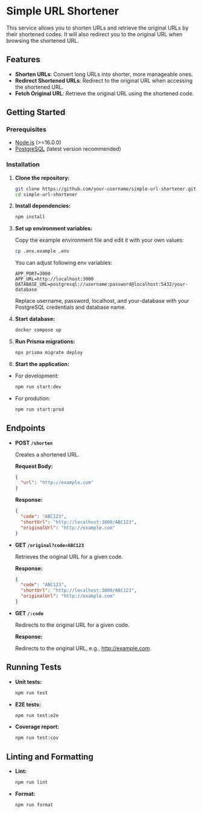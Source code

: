 # Simple URL Shortener

This service allows you to shorten URLs and retrieve the original URLs by their shortened codes. It will also redirect you to the original URL when browsing the shortened URL.

## Features

- **Shorten URLs**: Convert long URLs into shorter, more manageable ones.
- **Redirect Shortened URLs**: Redirect to the original URL when accessing the shortened URL.
- **Fetch Original URL**: Retrieve the original URL using the shortened code.

## Getting Started

### Prerequisites

- [Node.js](https://nodejs.org/) (>=16.0.0)
- [PostgreSQL](https://www.postgresql.org/) (latest version recommended)

### Installation

1. **Clone the repository:**

    ```bash
    git clone https://github.com/your-username/simple-url-shortener.git
    cd simple-url-shortener
    ```

2. **Install dependencies:**
    ```bash
    npm install
    ```

3. **Set up environment variables:**
  
    Copy the example environment file and edit it with your own values:

    ```bash
    cp .env.example .env
    ```  

    You can adjust following env variables:


    ```env
    APP_PORT=3000
    APP_URL=http://localhost:3000
    DATABASE_URL=postgresql://username:password@localhost:5432/your-database
    ```

    Replace username, password, localhost, and your-database with your PostgreSQL credentials and database name.

4. **Start database:**

    ```bash
    docker compose up
    ```

5. **Run Prisma migrations:**
    
    ```bash
    npx prisma migrate deploy
    ```

6. **Start the application:**
  - For development:
    ```bash
    npm run start:dev
    ```
  - For prodution:
    ```bash
    npm run start:prod
    ```

## Endpoints

- **POST `/shorten`**
    
    Creates a shortened URL.

    **Request Body:**
    ```JSON
    {
      "url": "http://example.com"
    }
    ```

    **Response:**
    ```JSON
    {
      "code": "ABC123",
      "shortUrl": "http://localhost:3000/ABC123",
      "originalUrl": "http://example.com"
    }
    ```
- **GET `/original?code=ABC123`**

  Retrieves the original URL for a given code.

  **Response:**
    ```JSON
    {
      "code": "ABC123",
      "shortUrl": "http://localhost:3000/ABC123",
      "originalUrl": "http://example.com"
    }
    ```

- **GET `/:code`**

  Redirects to the original URL for a given code.

  **Response:**

  Redirects to the original URL, e.g., http://example.com.

## Running Tests

- **Unit tests:**

    ```bash
    npm run test
    ```

- **E2E tests:**

    ```bash
    npm run test:e2e
    ```

- **Coverage report:**

    ```bash
    npm run test:cov
    ```

## Linting and Formatting

- **Lint:**

    ```bash
    npm run lint
    ```

- **Format:**

    ```bash
    npm run format
    ```
